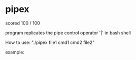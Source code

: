 # pipex
scored 100 / 100

program replicates the pipe control operator '|' in bash shell

How to use: 
"./pipex file1 cmd1 cmd2 file2"

example:

